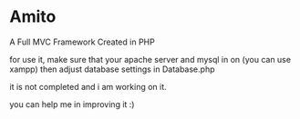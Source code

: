 # Amito
A Full MVC Framework Created in PHP

for use it,
make sure that your apache server and mysql in on (you can use xampp)
then adjust database settings in Database.php

it is not completed and i am working on it.

you can help me in improving it :)
